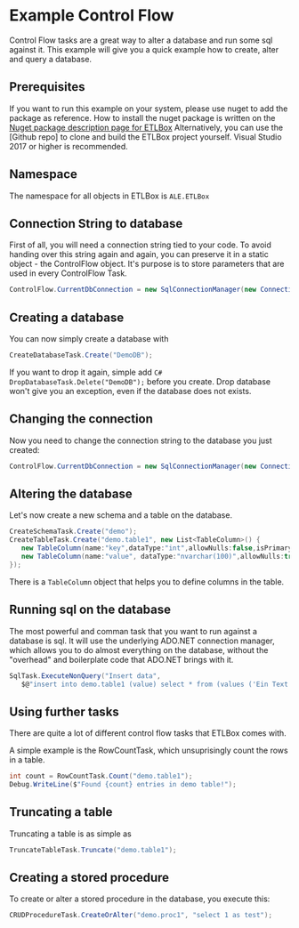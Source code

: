 # Example Control Flow

Control Flow tasks are a great way to alter a database and run some sql against it. 
This example will give you a quick example how to create, alter and query a database.

## Prerequisites

If you want to run this example on your system, please use nuget to add the package as reference.
How to install the nuget package is written on the [Nuget package description page for ETLBox](https://www.nuget.org/packages/ETLBox/)
Alternatively, you can use the [Github repo] to clone and build the ETLBox project yourself. Visual Studio 2017 or higher is recommended.

## Namespace

The namespace for all objects in ETLBox is ```ALE.ETLBox```

## Connection String to database

First of all, you will need a connection string tied to your code. To avoid handing over this string again and again, you can preserve it in a static object - the ControlFlow object. It's purpose is to store parameters that are used in every ControlFlow Task. 

```C#
ControlFlow.CurrentDbConnection = new SqlConnectionManager(new ConnectionString("Data Source=.;Integrated Security=SSPI;"));
```

## Creating a database 

You can now simply create a database with

```C#
CreateDatabaseTask.Create("DemoDB");
```

If you want to drop it again, simple add ```C# DropDatabaseTask.Delete("DemoDB");``` before you create. 
Drop database won't give you an exception, even if the database does not exists. 

## Changing the connection

Now you need to change the connection string to the database you just created:

```C#
ControlFlow.CurrentDbConnection = new SqlConnectionManager(new ConnectionString("Data Source=.;Integrated Security=SSPI;Initial Catalog=DemoDB;"));
```

## Altering the database 

Let's now create a new schema and a table on the database.

```C#
CreateSchemaTask.Create("demo");
CreateTableTask.Create("demo.table1", new List<TableColumn>() {
   new TableColumn(name:"key",dataType:"int",allowNulls:false,isPrimaryKey:true, isIdentity:true),
   new TableColumn(name:"value", dataType:"nvarchar(100)",allowNulls:true)
});
```
There is a ```TableColumn``` object that helps you to define columns in the table. 

## Running sql on the database

The most powerful and comman task that you want to run against a database is sql. It will use the underlying ADO.NET connection manager, which allows you to do almost everything on the database, without the "overhead" and boilerplate code that ADO.NET brings with it. 

```C#
SqlTask.ExecuteNonQuery("Insert data",
   $@"insert into demo.table1 (value) select * from (values ('Ein Text'), ('Noch mehr Text')) as data(v)");
```

## Using further tasks 

There are quite a lot of different control flow tasks that ETLBox comes with. 

A simple example is the RowCountTask, which unsuprisingly count the rows in a table.

```C#
int count = RowCountTask.Count("demo.table1");
Debug.WriteLine($"Found {count} entries in demo table!");
```

## Truncating a table

Truncating a table is as simple as

```C#
TruncateTableTask.Truncate("demo.table1");
```

## Creating a stored procedure

To create or alter a stored procedure in the database, you execute this:

```C#
CRUDProcedureTask.CreateOrAlter("demo.proc1", "select 1 as test");
```
